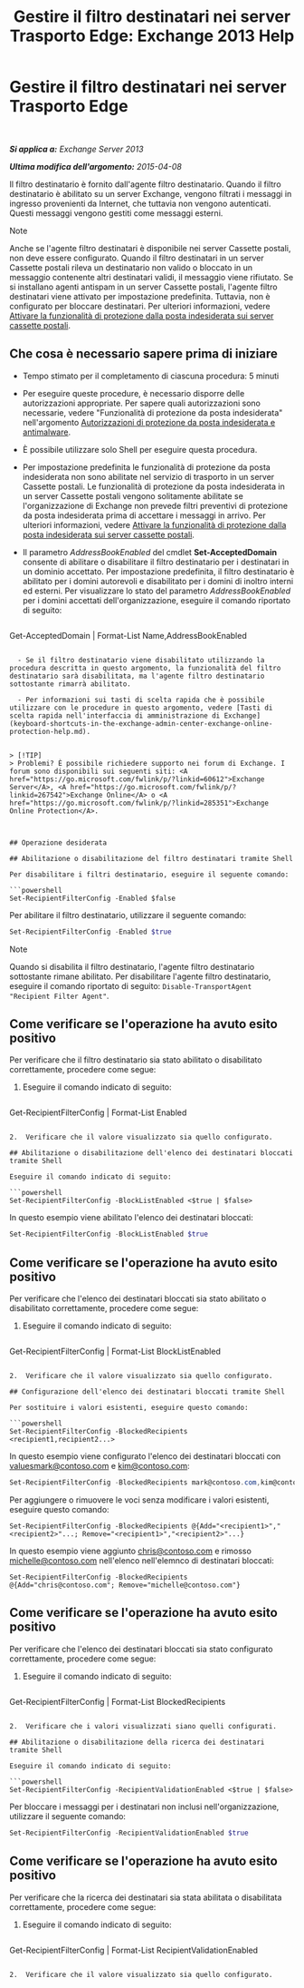 ﻿---
title: 'Gestire il filtro destinatari nei server Trasporto Edge: Exchange 2013 Help'
TOCTitle: Gestire il filtro destinatari nei server Trasporto Edge
ms:assetid: f2d0041f-2872-4669-95ec-443233f4956d
ms:mtpsurl: https://technet.microsoft.com/it-it/library/Bb125187(v=EXCHG.150)
ms:contentKeyID: 50482031
ms.date: 05/22/2018
mtps_version: v=EXCHG.150
ms.translationtype: MT
---

# Gestire il filtro destinatari nei server Trasporto Edge

 

_**Si applica a:** Exchange Server 2013_

_**Ultima modifica dell'argomento:** 2015-04-08_

Il filtro destinatario è fornito dall'agente filtro destinatario. Quando il filtro destinatario è abilitato su un server Exchange, vengono filtrati i messaggi in ingresso provenienti da Internet, che tuttavia non vengono autenticati. Questi messaggi vengono gestiti come messaggi esterni.


> [!NOTE]
> Anche se l'agente filtro destinatari è disponibile nei server Cassette postali, non deve essere configurato. Quando il filtro destinatari in un server Cassette postali rileva un destinatario non valido o bloccato in un messaggio contenente altri destinatari validi, il messaggio viene rifiutato. Se si installano agenti antispam in un server Cassette postali, l'agente filtro destinatari viene attivato per impostazione predefinita. Tuttavia, non è configurato per bloccare destinatari. Per ulteriori informazioni, vedere <A href="enable-anti-spam-functionality-on-mailbox-servers-exchange-2013-help.md">Attivare la funzionalità di protezione dalla posta indesiderata sui server cassette postali</A>.



## Che cosa è necessario sapere prima di iniziare

  - Tempo stimato per il completamento di ciascuna procedura: 5 minuti

  - Per eseguire queste procedure, è necessario disporre delle autorizzazioni appropriate. Per sapere quali autorizzazioni sono necessarie, vedere "Funzionalità di protezione da posta indesiderata" nell'argomento [Autorizzazioni di protezione da posta indesiderata e antimalware](anti-spam-and-anti-malware-permissions-exchange-2013-help.md).

  - È possibile utilizzare solo Shell per eseguire questa procedura.

  - Per impostazione predefinita le funzionalità di protezione da posta indesiderata non sono abilitate nel servizio di trasporto in un server Cassette postali. Le funzionalità di protezione da posta indesiderata in un server Cassette postali vengono solitamente abilitate se l'organizzazione di Exchange non prevede filtri preventivi di protezione da posta indesiderata prima di accettare i messaggi in arrivo. Per ulteriori informazioni, vedere [Attivare la funzionalità di protezione dalla posta indesiderata sui server cassette postali](enable-anti-spam-functionality-on-mailbox-servers-exchange-2013-help.md).

  - Il parametro *AddressBookEnabled* del cmdlet **Set-AcceptedDomain** consente di abilitare o disabilitare il filtro destinatario per i destinatari in un dominio accettato. Per impostazione predefinita, il filtro destinatario è abilitato per i domini autorevoli e disabilitato per i domini di inoltro interni ed esterni. Per visualizzare lo stato del parametro *AddressBookEnabled* per i domini accettati dell'organizzazione, eseguire il comando riportato di seguito:
    
    ```powershell
Get-AcceptedDomain | Format-List Name,AddressBookEnabled
```

  - Se il filtro destinatario viene disabilitato utilizzando la procedura descritta in questo argomento, la funzionalità del filtro destinatario sarà disabilitata, ma l'agente filtro destinatario sottostante rimarrà abilitato.

  - Per informazioni sui tasti di scelta rapida che è possibile utilizzare con le procedure in questo argomento, vedere [Tasti di scelta rapida nell'interfaccia di amministrazione di Exchange](keyboard-shortcuts-in-the-exchange-admin-center-exchange-online-protection-help.md).


> [!TIP]
> Problemi? È possibile richiedere supporto nei forum di Exchange. I forum sono disponibili sui seguenti siti: <A href="https://go.microsoft.com/fwlink/p/?linkid=60612">Exchange Server</A>, <A href="https://go.microsoft.com/fwlink/p/?linkid=267542">Exchange Online</A> o <A href="https://go.microsoft.com/fwlink/p/?linkid=285351">Exchange Online Protection</A>.



## Operazione desiderata

## Abilitazione o disabilitazione del filtro destinatari tramite Shell

Per disabilitare i filtri destinatario, eseguire il seguente comando:

```powershell
Set-RecipientFilterConfig -Enabled $false
```

Per abilitare il filtro destinatario, utilizzare il seguente comando:

```powershell
Set-RecipientFilterConfig -Enabled $true
```


> [!NOTE]
> Quando si disabilita il filtro destinatario, l'agente filtro destinatario sottostante rimane abilitato. Per disabilitare l'agente filtro destinatario, eseguire il comando riportato di seguito: <CODE>Disable-TransportAgent "Recipient Filter Agent"</CODE>.



## Come verificare se l'operazione ha avuto esito positivo

Per verificare che il filtro destinatario sia stato abilitato o disabilitato correttamente, procedere come segue:

1.  Eseguire il comando indicato di seguito:
    
    ```powershell
Get-RecipientFilterConfig | Format-List Enabled
```

2.  Verificare che il valore visualizzato sia quello configurato.

## Abilitazione o disabilitazione dell'elenco dei destinatari bloccati tramite Shell

Eseguire il comando indicato di seguito:

```powershell
Set-RecipientFilterConfig -BlockListEnabled <$true | $false>
```

In questo esempio viene abilitato l'elenco dei destinatari bloccati:

```powershell
Set-RecipientFilterConfig -BlockListEnabled $true
```

## Come verificare se l'operazione ha avuto esito positivo

Per verificare che l'elenco dei destinatari bloccati sia stato abilitato o disabilitato correttamente, procedere come segue:

1.  Eseguire il comando indicato di seguito:
    
    ```powershell
Get-RecipientFilterConfig | Format-List BlockListEnabled
```

2.  Verificare che il valore visualizzato sia quello configurato.

## Configurazione dell'elenco dei destinatari bloccati tramite Shell

Per sostituire i valori esistenti, eseguire questo comando:

```powershell
Set-RecipientFilterConfig -BlockedRecipients <recipient1,recipient2...>
```

In questo esempio viene configurato l'elenco dei destinatari bloccati con valuesmark@contoso.com e kim@contoso.com:

```powershell
Set-RecipientFilterConfig -BlockedRecipients mark@contoso.com,kim@contoso.com
```

Per aggiungere o rimuovere le voci senza modificare i valori esistenti, eseguire questo comando:

    Set-RecipientFilterConfig -BlockedRecipients @{Add="<recipient1>","<recipient2>"...; Remove="<recipient1>","<recipient2>"...}

In questo esempio viene aggiunto chris@contoso.com e rimosso michelle@contoso.com nell'elenco nell'elemnco di destinatari bloccati:

    Set-RecipientFilterConfig -BlockedRecipients @{Add="chris@contoso.com"; Remove="michelle@contoso.com"}

## Come verificare se l'operazione ha avuto esito positivo

Per verificare che l'elenco dei destinatari bloccati sia stato configurato correttamente, procedere come segue:

1.  Eseguire il comando indicato di seguito:
    
    ```powershell
Get-RecipientFilterConfig | Format-List BlockedRecipients
```

2.  Verificare che i valori visualizzati siano quelli configurati.

## Abilitazione o disabilitazione della ricerca dei destinatari tramite Shell

Eseguire il comando indicato di seguito:

```powershell
Set-RecipientFilterConfig -RecipientValidationEnabled <$true | $false>
```

Per bloccare i messaggi per i destinatari non inclusi nell'organizzazione, utilizzare il seguente comando:

```powershell
Set-RecipientFilterConfig -RecipientValidationEnabled $true
```

## Come verificare se l'operazione ha avuto esito positivo

Per verificare che la ricerca dei destinatari sia stata abilitata o disabilitata correttamente, procedere come segue:

1.  Eseguire il comando indicato di seguito:
    
    ```powershell
Get-RecipientFilterConfig | Format-List RecipientValidationEnabled
```

2.  Verificare che il valore visualizzato sia quello configurato.

